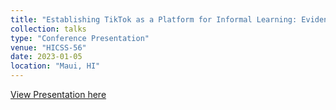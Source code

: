 ```yaml
---
title: "Establishing TikTok as a Platform for Informal Learning: Evidence from Mixed Methods Analysis of Creators and Viewers"
collection: talks
type: "Conference Presentation"
venue: "HICSS-56"
date: 2023-01-05
location: "Maui, HI"
---
```


[View Presentation here](https://docs.google.com/presentation/d/1Q2NU9apoEEdybbRLFk0Vo15xIG3Q7GQ7Gnaiy6ZvBlw/edit?usp=sharing)
